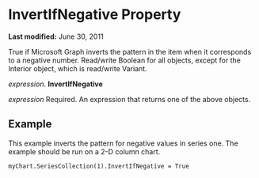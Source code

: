 
# InvertIfNegative Property

 **Last modified:** June 30, 2011

True if Microsoft Graph inverts the pattern in the item when it corresponds to a negative number. Read/write Boolean for all objects, except for the Interior object, which is read/write Variant.

 _expression_. **InvertIfNegative**

 _expression_ Required. An expression that returns one of the above objects.

## Example

This example inverts the pattern for negative values in series one. The example should be run on a 2-D column chart.


```
myChart.SeriesCollection(1).InvertIfNegative = True
```


